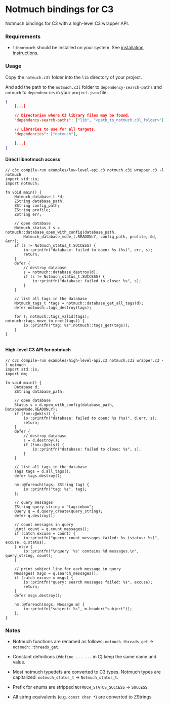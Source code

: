 # Notmuch bindings for C3

Notmuch bindings for C3 with a high-level C3 wrapper API.

### Requirements

-   `libnotmuch` should be installed on your system.
    See [installation instructions](https://notmuchmail.org/#index7h2).

### Usage

Copy the `notmuch.c3l` folder into the `lib` directory of your project.

And add the path to the `notmuch.c3l` folder to `dependency-search-paths` and
`notmuch` to `dependencies` in your `project.json` file:

```json
{
	[...]

	// Directories where C3 library files may be found.
	"dependency-search-paths": ["lib", "<path_to_notmuch.c3l_folder>"],

	// Libraries to use for all targets.
	"dependencies": ["notmuch"],

	[...]
}

```

#### Direct libnotmuch access

```c3
// c3c compile-run examples/low-level-api.c3 notmuch.c3i wrapper.c3 -l notmuch
import std::io;
import notmuch;

fn void main() {
	Notmuch_database_t *d;
	ZString database_path;
	ZString config_path;
	ZString profile;
	ZString err;

	// open database
	Notmuch_status_t s = notmuch::database_open_with_config(database_path,
		Notmuch_database_mode_t.READONLY, config_path, profile, &d, &err);
	if (s != Notmuch_status_t.SUCCESS) {
		io::printfn("database: failed to open: %s (%s)", err, s);
		return;
	}
	defer {
		// destroy database
		s = notmuch::database_destroy(d);
		if (s != Notmuch_status_t.SUCCESS) {
			io::printfn("database: failed to close: %s", s);
		}
	}

	// list all tags in the database
	Notmuch_tags_t *tags = notmuch::database_get_all_tags(d);
	defer notmuch::tags_destroy(tags);

	for (; notmuch::tags_valid(tags); notmuch::tags_move_to_next(tags)) {
		io::printfn("tag: %s",notmuch::tags_get(tags));
	}
}


```

#### High-level C3 API for notmuch

```c3
// c3c compile-run examples/high-level-api.c3 notmuch.c3i wrapper.c3 -l notmuch
import std::io;
import nm;

fn void main() {
	Database d;
	ZString database_path;

	// open database
	Status s = d.open_with_config(database_path, DatabaseMode.READONLY);
	if (!nm::@ok(s)) {
		io::printfn("database: failed to open: %s (%s)", d.err, s);
		return;
	}
	defer {
		// destroy database
		s = d.destroy();
		if (!nm::@ok(s)) {
			io::printfn("database: failed to close: %s", s);
		}
	}

	// list all tags in the database
	Tags tags = d.all_tags();
	defer tags.destroy();

	nm::@foreach(tags; ZString tag) {
		io::printfn("tag: %s", tag);
	};

	// query messages
	ZString query_string = "tag:inbox";
	Query q = d.query_create(query_string);
	defer q.destroy();

	// count messages in query
	uint! count = q.count_messages();
	if (catch excuse = count) {
		io::printfn("query: count messages failed: %s (status: %s)", excuse, q.status);
	} else {
		io::printfn("\nquery '%s' contains %d messages.\n", query_string, count);
	}

	// print subject line for each message in query
	Messages! msgs = q.search_messages();
	if (catch excuse = msgs) {
		io::printfn("query: search messages failed: %s", excuse);
		return;
	}
	defer msgs.destroy();

	nm::@foreach(msgs; Message m) {
		io::printfn("subject: %s", m.header("subject"));
	};
}
```

### Notes

-   Notmuch functions are renamed as follows: `notmuch_threads_get` ->
    `notmuch::threads_get`.

-   Constant definitions (`#define ... ...` in C) keep the same name and value.

-   Most notmuch typedefs are converted to C3 types. Notmuch types are
    capitalized: `notmuch_status_t` -> `Notmuch_status_t`.

-   Prefix for enums are stripped `NOTMUCH_STATUS_SUCCESS` -> `SUCCESS`.

-   All string equivalents (e.g. `const char *`) are converted to ZStrings.
